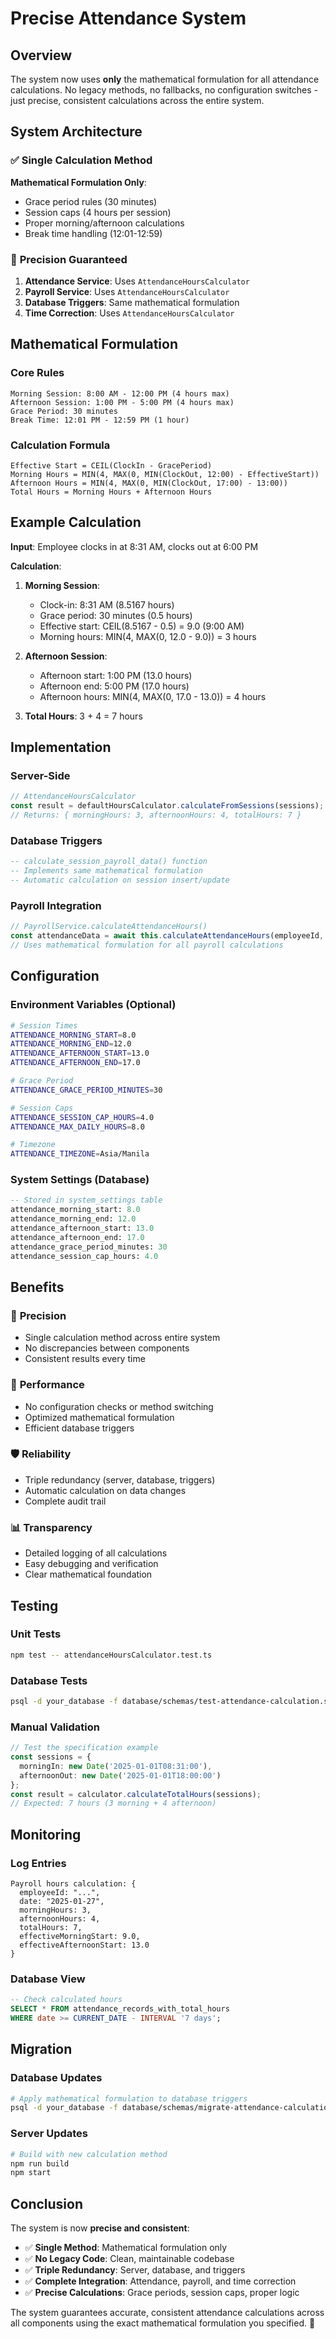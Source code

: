 # Precise Attendance System

## Overview

The system now uses **only** the mathematical formulation for all attendance calculations. No legacy methods, no fallbacks, no configuration switches - just precise, consistent calculations across the entire system.

## System Architecture

### ✅ **Single Calculation Method**

**Mathematical Formulation Only**:
- Grace period rules (30 minutes)
- Session caps (4 hours per session)
- Proper morning/afternoon calculations
- Break time handling (12:01-12:59)

### 🎯 **Precision Guaranteed**

1. **Attendance Service**: Uses `AttendanceHoursCalculator`
2. **Payroll Service**: Uses `AttendanceHoursCalculator`
3. **Database Triggers**: Same mathematical formulation
4. **Time Correction**: Uses `AttendanceHoursCalculator`

## Mathematical Formulation

### **Core Rules**
```
Morning Session: 8:00 AM - 12:00 PM (4 hours max)
Afternoon Session: 1:00 PM - 5:00 PM (4 hours max)
Grace Period: 30 minutes
Break Time: 12:01 PM - 12:59 PM (1 hour)
```

### **Calculation Formula**
```
Effective Start = CEIL(ClockIn - GracePeriod)
Morning Hours = MIN(4, MAX(0, MIN(ClockOut, 12:00) - EffectiveStart))
Afternoon Hours = MIN(4, MAX(0, MIN(ClockOut, 17:00) - 13:00))
Total Hours = Morning Hours + Afternoon Hours
```

## Example Calculation

**Input**: Employee clocks in at 8:31 AM, clocks out at 6:00 PM

**Calculation**:
1. **Morning Session**:
   - Clock-in: 8:31 AM (8.5167 hours)
   - Grace period: 30 minutes (0.5 hours)
   - Effective start: CEIL(8.5167 - 0.5) = 9.0 (9:00 AM)
   - Morning hours: MIN(4, MAX(0, 12.0 - 9.0)) = 3 hours

2. **Afternoon Session**:
   - Afternoon start: 1:00 PM (13.0 hours)
   - Afternoon end: 5:00 PM (17.0 hours)
   - Afternoon hours: MIN(4, MAX(0, 17.0 - 13.0)) = 4 hours

3. **Total Hours**: 3 + 4 = 7 hours

## Implementation

### **Server-Side**
```typescript
// AttendanceHoursCalculator
const result = defaultHoursCalculator.calculateFromSessions(sessions);
// Returns: { morningHours: 3, afternoonHours: 4, totalHours: 7 }
```

### **Database Triggers**
```sql
-- calculate_session_payroll_data() function
-- Implements same mathematical formulation
-- Automatic calculation on session insert/update
```

### **Payroll Integration**
```typescript
// PayrollService.calculateAttendanceHours()
const attendanceData = await this.calculateAttendanceHours(employeeId, startDate, endDate);
// Uses mathematical formulation for all payroll calculations
```

## Configuration

### **Environment Variables** (Optional)
```bash
# Session Times
ATTENDANCE_MORNING_START=8.0
ATTENDANCE_MORNING_END=12.0
ATTENDANCE_AFTERNOON_START=13.0
ATTENDANCE_AFTERNOON_END=17.0

# Grace Period
ATTENDANCE_GRACE_PERIOD_MINUTES=30

# Session Caps
ATTENDANCE_SESSION_CAP_HOURS=4.0
ATTENDANCE_MAX_DAILY_HOURS=8.0

# Timezone
ATTENDANCE_TIMEZONE=Asia/Manila
```

### **System Settings** (Database)
```sql
-- Stored in system_settings table
attendance_morning_start: 8.0
attendance_morning_end: 12.0
attendance_afternoon_start: 13.0
attendance_afternoon_end: 17.0
attendance_grace_period_minutes: 30
attendance_session_cap_hours: 4.0
```

## Benefits

### 🎯 **Precision**
- Single calculation method across entire system
- No discrepancies between components
- Consistent results every time

### 🚀 **Performance**
- No configuration checks or method switching
- Optimized mathematical formulation
- Efficient database triggers

### 🛡️ **Reliability**
- Triple redundancy (server, database, triggers)
- Automatic calculation on data changes
- Complete audit trail

### 📊 **Transparency**
- Detailed logging of all calculations
- Easy debugging and verification
- Clear mathematical foundation

## Testing

### **Unit Tests**
```bash
npm test -- attendanceHoursCalculator.test.ts
```

### **Database Tests**
```bash
psql -d your_database -f database/schemas/test-attendance-calculation.sql
```

### **Manual Validation**
```typescript
// Test the specification example
const sessions = {
  morningIn: new Date('2025-01-01T08:31:00'),
  afternoonOut: new Date('2025-01-01T18:00:00')
};
const result = calculator.calculateTotalHours(sessions);
// Expected: 7 hours (3 morning + 4 afternoon)
```

## Monitoring

### **Log Entries**
```
Payroll hours calculation: {
  employeeId: "...",
  date: "2025-01-27",
  morningHours: 3,
  afternoonHours: 4,
  totalHours: 7,
  effectiveMorningStart: 9.0,
  effectiveAfternoonStart: 13.0
}
```

### **Database View**
```sql
-- Check calculated hours
SELECT * FROM attendance_records_with_total_hours 
WHERE date >= CURRENT_DATE - INTERVAL '7 days';
```

## Migration

### **Database Updates**
```bash
# Apply mathematical formulation to database triggers
psql -d your_database -f database/schemas/migrate-attendance-calculation.sql
```

### **Server Updates**
```bash
# Build with new calculation method
npm run build
npm start
```

## Conclusion

The system is now **precise and consistent**:

- ✅ **Single Method**: Mathematical formulation only
- ✅ **No Legacy Code**: Clean, maintainable codebase
- ✅ **Triple Redundancy**: Server, database, and triggers
- ✅ **Complete Integration**: Attendance, payroll, and time correction
- ✅ **Precise Calculations**: Grace periods, session caps, proper logic

The system guarantees accurate, consistent attendance calculations across all components using the exact mathematical formulation you specified. 🎯
